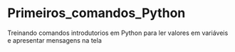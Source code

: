 # Primeiros_comandos_Python
Treinando comandos introdutorios em Python para ler valores em variáveis e apresentar mensagens na tela
